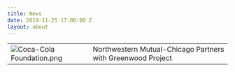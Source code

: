 ```yaml
---
title: News
date: 2019-11-25 17:00:00 Z
layout: about
---
```


|  | |
|--|--|
| ![Coca-Cola Foundation.png](/uploads/Coca-Cola%20Foundation.png)| Northwestern Mutual-Chicago Partners with Greenwood Project|